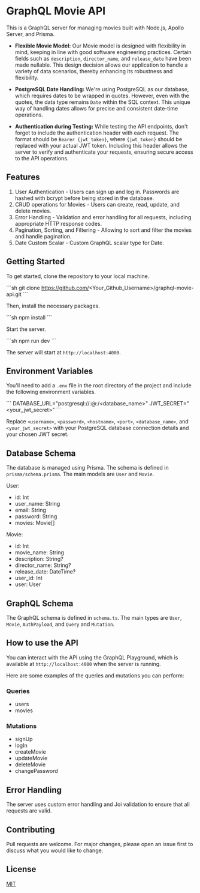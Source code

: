 # GraphQL Movie API

This is a GraphQL server for managing movies built with Node.js, Apollo Server, and Prisma.

- **Flexible Movie Model:** 
  Our Movie model is designed with flexibility in mind, keeping in line with good software engineering practices. Certain fields such as `description`, `director_name`, and `release_date` have been made nullable. This design decision allows our application to handle a variety of data scenarios, thereby enhancing its robustness and flexibility.

- **PostgreSQL Date Handling:** 
  We're using PostgreSQL as our database, which requires dates to be wrapped in quotes. However, even with the quotes, the data type remains `Date` within the SQL context. This unique way of handling dates allows for precise and consistent date-time operations.

- **Authentication during Testing:** 
  While testing the API endpoints, don't forget to include the authentication header with each request. The format should be `Bearer {jwt_token}`, where `{jwt_token}` should be replaced with your actual JWT token. Including this header allows the server to verify and authenticate your requests, ensuring secure access to the API operations.


## Features

1. User Authentication - Users can sign up and log in. Passwords are hashed with bcrypt before being stored in the database.
2. CRUD operations for Movies - Users can create, read, update, and delete movies.
3. Error Handling - Validation and error handling for all requests, including appropriate HTTP response codes.
4. Pagination, Sorting, and Filtering - Allowing to sort and filter the movies and handle pagination.
5. Date Custom Scalar - Custom GraphQL scalar type for Date.

## Getting Started

To get started, clone the repository to your local machine.

\```sh
git clone https://github.com/<Your_Github_Username>/graphql-movie-api.git
\```

Then, install the necessary packages.

\```sh
npm install
\```

Start the server.

\```sh
npm run dev
\```

The server will start at `http://localhost:4000`.

## Environment Variables

You'll need to add a `.env` file in the root directory of the project and include the following environment variables.

\```
DATABASE_URL="postgresql://<username>:<password>@<hostname>:<port>/<database_name>"
JWT_SECRET="<your_jwt_secret>"
\```

Replace `<username>`, `<password>`, `<hostname>`, `<port>`, `<database_name>`, and `<your_jwt_secret>` with your PostgreSQL database connection details and your chosen JWT secret.

## Database Schema

The database is managed using Prisma. The schema is defined in `prisma/schema.prisma`. The main models are `User` and `Movie`.

User:

- id: Int
- user_name: String
- email: String
- password: String
- movies: Movie[]

Movie:

- id: Int
- movie_name: String
- description: String?
- director_name: String?
- release_date: DateTime?
- user_id: Int
- user: User

## GraphQL Schema

The GraphQL schema is defined in `schema.ts`. The main types are `User`, `Movie`, `AuthPayload`, and `Query` and `Mutation`.

## How to use the API

You can interact with the API using the GraphQL Playground, which is available at `http://localhost:4000` when the server is running. 

Here are some examples of the queries and mutations you can perform:

### Queries

- users
- movies

### Mutations

- signUp
- logIn
- createMovie
- updateMovie
- deleteMovie
- changePassword

## Error Handling

The server uses custom error handling and Joi validation to ensure that all requests are valid.

## Contributing

Pull requests are welcome. For major changes, please open an issue first to discuss what you would like to change.

## License

[MIT](https://choosealicense.com/licenses/mit/)
